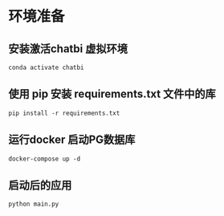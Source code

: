 # 环境准备

## 安装激活chatbi 虚拟环境

```
conda activate chatbi
```

## 使用 pip 安装 requirements.txt 文件中的库

```
pip install -r requirements.txt
```

## 运行docker 启动PG数据库

```
docker-compose up -d
```

## 启动后的应用

```
python main.py
```
